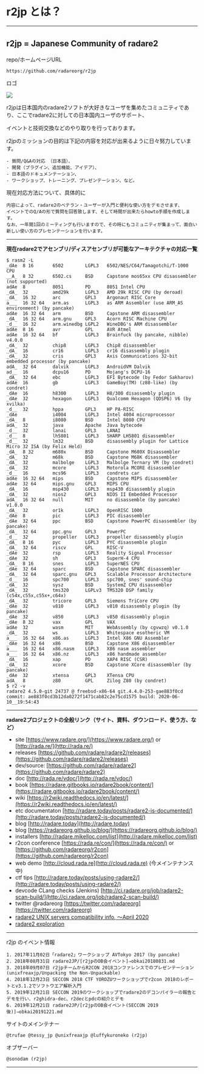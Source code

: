# r2jp とは？

---

## r2jp = Japanese Community of radare2　

repo/ホームページURL
```
https://github.com/radareorg/r2jp
```

ロゴ

[![](http://bit.ly/2zfKbzD)](http://bit.ly/2zfKbzD)


r2jpは日本国内のradare2ソフトが大好きなユーザを集めたコミュニティであり、ここでradare2に対しての日本国内ユーザのサポート、

イベントと技術交換などのやり取りを行っております。

r2jpのミッションの目的は下記の内容を対応が出来るように日々努力しています。
```
- 質問/Q&Aの対応 （日本語）、
- 開発（プラグイン、追加機能、アイデア）、
- 日本語のドキュメンテーション、
- ワークショップ、トレーニング、プレゼンテーション、など。
```

現在対応方法について、具体的に
```
内容によって、radare2のベテラン・ユーザーが入門と便利な使い方をデモさせます、
イベントでのQ/Aの形で質問を回答致します、そして時間が出来たらhowto手順を作成します。
なお、一年間1回のミーティングも行いますので、その時にもコミュニティが集まって、面白い新しい使い方のプレセンテーションを行います。
```

---
**現在radare2でアセンブリ/ディスアセンブリが可能なアーキテクチャの対応一覧**
```
$ rasm2 -L
_dAe  8 16       6502        LGPL3   6502/NES/C64/Tamagotchi/T-1000 CPU
__A_  8 32       6502.cs     BSD     Capstone mos65xx CPU disassembler (not supported)
adAe  8          8051        PD      8051 Intel CPU
_dA_  32         amd29k      LGPL3   AMD 29k RISC CPU (by deroad)
_dA_  16 32      arc         GPL3    Argonaut RISC Core
a___  16 32 64   arm.as      LGPL3   as ARM Assembler (use ARM_AS environment) (by pancake)
adAe  16 32 64   arm         BSD     Capstone ARM disassembler
_dA_  16 32 64   arm.gnu     GPL3    Acorn RISC Machine CPU
_d__  16 32      arm.winedbg LGPL2   WineDBG's ARM disassembler
adAe  8 16       avr         GPL     AVR Atmel
adAe  16 32 64   bf          LGPL3   Brainfuck (by pancake, nibble) v4.0.0
_dA_  32         chip8       LGPL3   Chip8 disassembler
_dA_  16         cr16        LGPL3   cr16 disassembly plugin
_dA_  32         cris        GPL3    Axis Communications 32-bit embedded processor (by pancake)
adA_  32 64      dalvik      LGPL3   AndroidVM Dalvik
ad__  16         dcpu16      PD      Mojang's DCPU-16
_dA_  32 64      ebc         LGPL3   EFI Bytecode (by Fedor Sakharov)
adAe  16         gb          LGPL3   GameBoy(TM) (z80-like) (by condret)
_dAe  16         h8300       LGPL3   H8/300 disassembly plugin
_dAe  32         hexagon     LGPL3   Qualcomm Hexagon (QDSP6) V6 (by xvilka)
_d__  32         hppa        GPL3    HP PA-RISC
_dAe             i4004       LGPL3   Intel 4004 microprocessor
_dA_  8          i8080       BSD     Intel 8080 CPU
adA_  32         java        Apache  Java bytecode
_d__  32         lanai       GPL3    LANAI
_d__  8          lh5801      LGPL3   SHARP LH5801 disassembler
_d__  32         lm32        BSD     disassembly plugin for Lattice Micro 32 ISA (by Felix Held)
_dA_  8 32       m680x       BSD     Capstone M680X Disassembler
_dA_  32         m68k        BSD     Capstone M68K disassembler
_dA_  32         malbolge    LGPL3   Malbolge Ternary VM (by condret)
_dA_  32         mcore       LGPL3   Motorola MCORE disassembler
_d__  16         mcs96       LGPL3   condrets car
adAe  16 32 64   mips        BSD     Capstone MIPS disassembler
adAe  32 64      mips.gnu    GPL3    MIPS CPU
_dA_  16         msp430      LGPL3   msp430 disassembly plugin
_dA_  32         nios2       GPL3    NIOS II Embedded Processor
adA_  16 32 64   null        MIT     no disassemble (by pancake) v1.0.0
_dA_  32         or1k        LGPL3   OpenRISC 1000
_dAe  8          pic         LGPL3   PIC disassembler
_dAe  32 64      ppc         BSD     Capstone PowerPC disassembler (by pancake)
_dA_  32 64      ppc.gnu     GPL3    PowerPC
_d__  32         propeller   LGPL3   propeller disassembly plugin
_dA_  8 16       pyc         LGPL3   PYC disassemble plugin
_dA_  32 64      riscv       GPL     RISC-V
_dAe  32         rsp         LGPL3   Reality Signal Processor
_dAe  32         sh          GPL3    SuperH-4 CPU
_dA_  8 16       snes        LGPL3   SuperNES CPU
_dAe  32 64      sparc       BSD     Capstone SPARC disassembler
_dA_  32 64      sparc.gnu   GPL3    Scalable Processor Architecture
_d__  16         spc700      LGPL3   spc700, snes' sound-chip
_dA_  32         sysz        BSD     SystemZ CPU disassembler
_dA_  32         tms320      LGPLv3  TMS320 DSP family (c54x,c55x,c55x+,c64x)
_dA_  32         tricore     GPL3    Siemens TriCore CPU
_dAe  32         v810        LGPL3   v810 disassembly plugin (by pancake)
_dAe  32         v850        LGPL3   v850 disassembly plugin
_dAe  8 32       vax         GPL     VAX
adAe  32         wasm        MIT     WebAssembly (by cgvwzq) v0.1.0
_dA_  32         ws          LGPL3   Whitespace esotheric VM
a___  16 32 64   x86.as      LGPL3   Intel X86 GNU Assembler
_dAe  16 32 64   x86         BSD     Capstone X86 disassembler
a___  16 32 64   x86.nasm    LGPL3   X86 nasm assembler
a___  16 32 64   x86.nz      LGPL3   x86 handmade assembler
_dA_  16         xap         PD      XAP4 RISC (CSR)
_dA_  32         xcore       BSD     Capstone XCore disassembler (by pancake)
_dAe  32         xtensa      GPL3    XTensa CPU
adA_  8          z80         GPL     Zilog Z80 (by condret)
$ r2 -v
radare2 4.5.0-git 24737 @ freebsd-x86-64 git.4.4.0-253-gae883f0cd
commit: ae883f0cd3b12da0272f1471cab82c2e75cd1575 build: 2020-06-10__19:54:43
```

---
**radare2プロジェクトの全般リンク（サイト、資料、ダウンロード、使う方、など）**

- site [https://www.radare.org/](https://www.radare.org/) or [http://rada.re/](http://rada.re/)
- releases [https://github.com/radare/radare2/releases](https://github.com/radare/radare2/releases)
- dev/source: [https://github.com/radare/radare2](https://github.com/radare/radare2)
- doc [http://rada.re/vdoc/](http://rada.re/vdoc/)
- book [https://radare.gitbooks.io/radare2book/content/](https://radare.gitbooks.io/radare2book/content/)
- wiki [https://r2wiki.readthedocs.io/en/latest/](https://r2wiki.readthedocs.io/en/latest/)
- etc documentaton [http://radare.today/posts/radare2-is-documented/](http://radare.today/posts/radare2-is-documented/)
- blog [http://radare.today](http://radare.today)
- blog [https://radareorg.github.io/blog/](https://radareorg.github.io/blog/)
- installers [http://radare.mikelloc.com/list](http://radare.mikelloc.com/list)
- r2con conference [https://rada.re/con/](https://rada.re/con/) or [https://github.com/radareorg/r2con](https://github.com/radareorg/r2con)
- web demo [http://cloud.rada.re](http://cloud.rada.re) (今メインテナンス中)
- ctf tips [http://radare.today/posts/using-radare2/](http://radare.today/posts/using-radare2/)
- devcode CLang checks (Jenkins) [http://ci.radare.org/job/radare2-scan-build/](http://ci.radare.org/job/radare2-scan-build/)
- twitter @radareorg [https://twitter.com/radareorg](https://twitter.com/radareorg)
- [radare2 UNIX servers compatibility info, ～April 2020](https://github.com/radareorg/r2jp/blob/master/UNIXServerCompatibilityReportJP.md)
- [radare2 exploration](https://monosource.gitbooks.io/radare2-explorations/content/)
---
 
r2jp のイベント情報
```
1. 2017年11月02日「radare2」ワークショップ AVTokyo 2017 (by pancake)
2. 2018年08月31日 radare2JP/[r2jpのOB会イベント]⇒obkai20180831.md
3. 2018年09月07日 r2jpチームからR2CON 2018コンファレンスでのプレゼンテーション (unixfreaxjp/Unpacking the Non-Unpackable)
4. 2018年12月23日 SECCON 2018 CTF YOROZUワークショップでr2con 2018のレポートとv3.1.2でソフトウエア解析入門
5. 2019年12月21日 SECCON 2019のワークショップでradare2のデコンパイラーの報告とデモを行い、r2ghidra-dec、r2decとpdcの紹介とデモ
6. 2019年12月21日 radare2JP/[r2jpのOB会イベント(SECCON 2019後)]⇒obkai20191221.md
```
 
サイトのメインテナー
```
@trufae @tessy_jp @unixfreaxjp @luffykuroneko (r2jp)
```

オブザーバー
```
@sonodam (r2jp)
```
---


